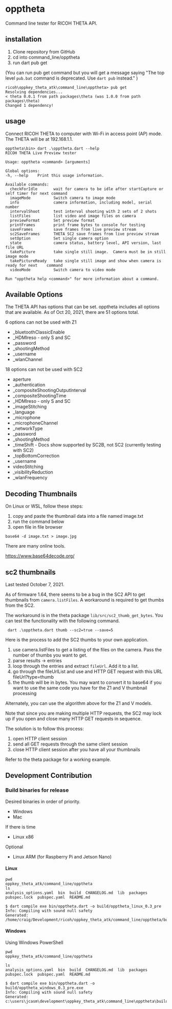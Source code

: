 # opptheta

Command line tester for RICOH THETA API.

## installation

1. Clone repository from GitHub
2. cd into command_line/opptheta
3. run dart pub get

(You can run pub get command but you will get a message saying "The top level `pub.bat` command is deprecated. Use `dart pub` instead." )

```
ricoh\oppkey_theta_atk\command_line\opptheta> pub get
Resolving dependencies...
< theta 0.0.1 from path packages\theta (was 1.0.0 from path packages\theta)
Changed 1 dependency!
```

## usage

Connect RICOH THETA to computer with Wi-Fi in access point (AP) mode.
The THETA will be at 192.168.1.1.

```shell
opptheta\bin> dart .\opptheta.dart --help
RICOH THETA Live Preview tester

Usage: opptheta <command> [arguments]

Global options:
-h, --help    Print this usage information.

Available commands:
  checkForIdle       wait for camera to be idle after startCapture or self timer for next command  
  imageMode          Switch camera to image mode
  info               camera information, including model, serial number
  intervalShoot      test interval shooting with 2 sets of 2 shots
  listFiles          list video and image files on camera
  previewFormat      Set preview format
  printFrames        print frame bytes to console for testing
  saveFrames         save frames from live preview stream
  sc2SaveFrames      THETA SC2 save frames from live preview stream
  setOption          Set single camera option
  state              camera status, battery level, API version, last file URL
  takePicture        take single still image.  Camera must be in still image mode
  takePictureReady   take single still image and show when camera is ready for next    command      
  videoMode          Switch camera to video mode

Run "opptheta help <command>" for more information about a command.
```

## Available Options
The THETA API has options that can be set. opptheta includes all options that are available. As of Oct 20, 2021, there are 51 options total.

6 options can not be used with Z1
* _bluetoothClassicEnable
* _HDMIreso - only S and SC
* _password 
* _shootingMethod
* _username
* _wlanChannel

18 options can not be used with SC2
* aperture
* _authentication
* _compositeShootingOutputInterval
* _compositeShootingTime
* _HDMIreso - only  S and SC
* _imageStitching
* _language
* _microphone
* _microphoneChannel
* _networkType
* _password
* _shootingMethod
* _timeShift - Docs show supported by SC2B, not SC2 (currently testing with SC2)
* _topBottomCorrection
* _username
* videoStitching
* _visibilityReduction
* _wlanFrequency

## Decoding Thumbnails

On Linux or WSL, follow these steps:

1. copy and paste the thumbnail data into a file named image.txt
2. run the command below
3. open file in file browser

```
base64 -d image.txt > image.jpg
```

There are many online tools.

https://www.base64decode.org/

## sc2 thumbnails

Last tested October 7, 2021.

As of firmware 1.64, there seems to be a bug in the SC2 API to get thumbnails from `camera.listFiles`. A workaround is required to get
thumbs from the SC2.

The workaround is in the theta package `lib/src/sc2_thumb_get_bytes`.  You can test the
functionality with the following command.

```
 dart .\opptheta.dart thumb --sc2=true --save=5
```

Here is the process to add the SC2 thumbs to your own application.

1. use camera.listFiles to get a listing of the files on the camera.  Pass the number of thumbs you want to get.
2. parse results -> entries
3. loop through the entries and extract `fileUrl`.  Add it to a list.
4. go through the fileUrlList and use and HTTP GET request with this URL fileUrl?type=thumb
5. the thumb will be in bytes.  You may want to convert it to base64 if you want to use the same code you have for the Z1 and V thumbnail processing

Alternately, you can use the algorithm above for the Z1 and V models.

Note that since you are making multiple HTTP requests, the SC2 may lock up if you open and close many HTTP GET requests in sequence.

The solution is to follow this process:

1. open HTTP client session
2. send all GET requests through the same client session
3. close HTTP client session after you have all your thumbnails

Refer to the theta package for a working example.


## Development Contribution

### Build binaries for release

Desired binaries in order of priority.

* Windows
* Mac

If there is time

* Linux x86

Optional

* Linux ARM (for Raspberry Pi and Jetson Nano)

#### Linux

```
pwd
oppkey_theta_atk/command_line/opptheta
ls
analysis_options.yaml  bin  build  CHANGELOG.md  lib  packages  pubspec.lock  pubspec.yaml  README.md

$ dart compile exe bin/opptheta.dart -o build/opptheta_linux_0.3_pre 
Info: Compiling with sound null safety
Generated: /home/craig/Development/ricoh/oppkey_theta_atk/command_line/opptheta/build/opptheta_linux_0.3_pre
```
#### Windows
Using Windows PowerShell

```
pwd
oppkey_theta_atk/command_line/opptheta

ls
analysis_options.yaml  bin  build  CHANGELOG.md  lib  packages  pubspec.lock  pubspec.yaml  README.md

$ dart compile exe bin/opptheta.dart -o build/opptheta_windows_0.3_pre.exe 
Info: Compiling with sound null safety
Generated: c:\users\jcasm\development\oppkey_theta_atk\command_line\opptheta\build\opptheta_windows_0.3_pre.exe
```

